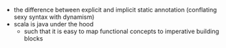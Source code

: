 * the difference between explicit and implicit static annotation (conflating sexy syntax with dynamism)
* scala is java under the hood
  * such that it is easy to map functional concepts to imperative building blocks
